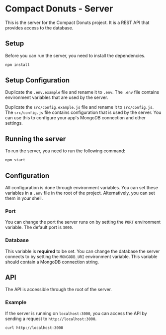 # Compact Donuts - Server
This is the server for the Compact Donuts project.
It is a REST API that provides access to the database.

## Setup
Before you can run the server, you need to install the dependencies.
```bash
npm install
```

## Setup Configuration
Duplicate the `.env.example` file and rename it to `.env`.
The `.env` file contains environment variables that are used by the server.

Duplicate the `src/config.example.js` file and rename it to `src/config.js`.
The `src/config.js` file contains configuration that is used by the server.
You can use this to configure your app's MongoDB connection and other settings.

## Running the server
To run the server, you need to run the following command:
```bash
npm start
```

## Configuration
All configuration is done through environment variables.
You can set these variables in a `.env` file in the root of the project.
Alternatively, you can set them in your shell.
### Port
You can change the port the server runs on by setting the `PORT` environment variable.
The default port is `3000`.

### Database
This variable is **required** to be set. You can change the database the server connects to
by setting the `MONGODB_URI` environment variable.
This variable should contain a MongoDB connection string.

## API
The API is accessible through the root of the server.
### Example
If the server is running on `localhost:3000`,
you can access the API by sending a request to `http://localhost:3000`.
```bash
curl http://localhost:3000
```
